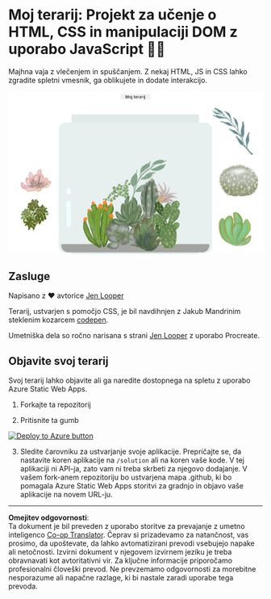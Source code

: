 <!--
CO_OP_TRANSLATOR_METADATA:
{
  "original_hash": "6329fbe8bd936068debd78cca6f09c0a",
  "translation_date": "2025-08-27T22:47:21+00:00",
  "source_file": "3-terrarium/solution/README.md",
  "language_code": "sl"
}
-->
# Moj terarij: Projekt za učenje o HTML, CSS in manipulaciji DOM z uporabo JavaScript 🌵🌱

Majhna vaja z vlečenjem in spuščanjem. Z nekaj HTML, JS in CSS lahko zgradite spletni vmesnik, ga oblikujete in dodate interakcijo.

![moj terarij](../../../../translated_images/screenshot_gray.0c796099a1f9f25e40aa55ead81f268434c00af30d7092490759945eda63067d.sl.png)

## Zasluge

Napisano z ♥️  avtorice [Jen Looper](https://www.twitter.com/jenlooper)

Terarij, ustvarjen s pomočjo CSS, je bil navdihnjen z Jakub Mandrinim steklenim kozarcem [codepen](https://codepen.io/Rotarepmi/pen/rjpNZY).

Umetniška dela so ročno narisana s strani [Jen Looper](http://jenlooper.com) z uporabo Procreate.

## Objavite svoj terarij

Svoj terarij lahko objavite ali ga naredite dostopnega na spletu z uporabo Azure Static Web Apps.

1. Forkajte ta repozitorij

2. Pritisnite ta gumb

[![Deploy to Azure button](https://aka.ms/deploytoazurebutton)](https://portal.azure.com/?feature.customportal=false&WT.mc_id=academic-77807-sagibbon#create/Microsoft.StaticApp)

3. Sledite čarovniku za ustvarjanje svoje aplikacije. Prepričajte se, da nastavite koren aplikacije na `/solution` ali na koren vaše kode. V tej aplikaciji ni API-ja, zato vam ni treba skrbeti za njegovo dodajanje. V vašem fork-anem repozitoriju bo ustvarjena mapa .github, ki bo pomagala Azure Static Web Apps storitvi za gradnjo in objavo vaše aplikacije na novem URL-ju.

---

**Omejitev odgovornosti**:  
Ta dokument je bil preveden z uporabo storitve za prevajanje z umetno inteligenco [Co-op Translator](https://github.com/Azure/co-op-translator). Čeprav si prizadevamo za natančnost, vas prosimo, da upoštevate, da lahko avtomatizirani prevodi vsebujejo napake ali netočnosti. Izvirni dokument v njegovem izvirnem jeziku je treba obravnavati kot avtoritativni vir. Za ključne informacije priporočamo profesionalni človeški prevod. Ne prevzemamo odgovornosti za morebitne nesporazume ali napačne razlage, ki bi nastale zaradi uporabe tega prevoda.